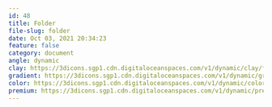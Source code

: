 ```yaml
---
id: 48
title: Folder
file-slug: folder
date: Oct 03, 2021 20:34:23
feature: false
category: document
angle: dynamic
clay: https://3dicons.sgp1.cdn.digitaloceanspaces.com/v1/dynamic/clay/folder-dynamic-clay.png
gradient: https://3dicons.sgp1.cdn.digitaloceanspaces.com/v1/dynamic/gradient/folder-dynamic-gradient.png
color: https://3dicons.sgp1.cdn.digitaloceanspaces.com/v1/dynamic/color/folder-dynamic-color.png
premium: https://3dicons.sgp1.cdn.digitaloceanspaces.com/v1/dynamic/premium/folder-dynamic-premium.png
---
```

